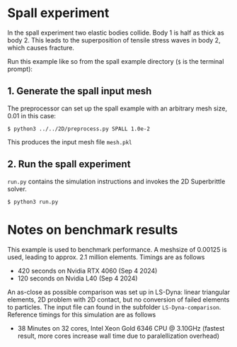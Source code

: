 # Spall experiment

In the spall experiment two elastic bodies collide. Body 1 is half as thick as body 2.
This leads to the superposition of tensile stress waves in body 2, which causes fracture.

Run this example like so from the spall example directory (`$` is the terminal prompt):

## 1. Generate the spall input mesh
The preprocessor can set up the spall example with an arbitrary mesh size, 0.01 in this case:

`$ python3 ../../2D/preprocess.py SPALL 1.0e-2`

This produces the input mesh file `mesh.pkl`

## 2. Run the spall experiment
`run.py` contains the simulation instructions and invokes the 2D Superbrittle solver.

`$ python3 run.py`

# Notes on benchmark results
This example is used to benchmark performance. A meshsize of 0.00125 is used, leading to approx. 2.1 million elements. Timings are as follows
* 420 seconds on Nvidia RTX 4060 (Sep 4 2024)
* 120 seconds on Nvidia L40 (Sep 4 2024)

An as-close as possible comparison was set up in LS-Dyna: linear triangular elements, 2D problem with 2D contact, but no conversion of failed elements to particles. The input file can found in the subfolder `LS-Dyna-comparison`. Reference timings for this simulation are as follows
* 38 Minutes on 32 cores, Intel Xeon Gold 6346 CPU @ 3.10GHz (fastest result, more cores increase wall time due to paralellization overhead)